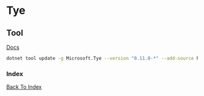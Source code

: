# Tye

## Tool  

[Docs](https://github.com/dotnet/tye/blob/main/docs/getting_started.md)

```bash
dotnet tool update -g Microsoft.Tye --version "0.11.0-*" --add-source https://pkgs.dev.azure.com/dnceng/public/_packaging/dotnet5/nuget/v3/index.json
```

### Index

[Back To Index](../README.md)